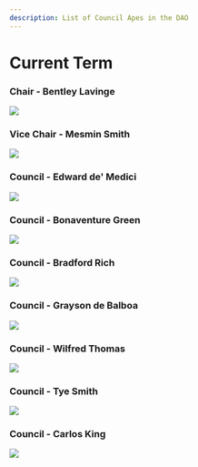 ```yaml
---
description: List of Council Apes in the DAO
---
```


# Current Term

### Chair - Bentley Lavinge

![](<../../../.gitbook/assets/image (10).png>)



### Vice Chair - Mesmin Smith

![](<../../../.gitbook/assets/image (11).png>)



### Council - Edward de' Medici

![](<../../../.gitbook/assets/image (4).png>)



### Council - Bonaventure Green

![](<../../../.gitbook/assets/image (13).png>)



### Council - Bradford Rich

![](../../../.gitbook/assets/image.png)



### Council - Grayson de Balboa

![](<../../../.gitbook/assets/image (1).png>)



### Council - Wilfred Thomas

![](<../../../.gitbook/assets/image (7).png>)



### Council - Tye Smith

![](https://cdn.discordapp.com/attachments/1129919124496207962/1129919222563221674/tyesmith.jpg)



### Council - Carlos King

![](<../../../.gitbook/assets/image (5).png>)
